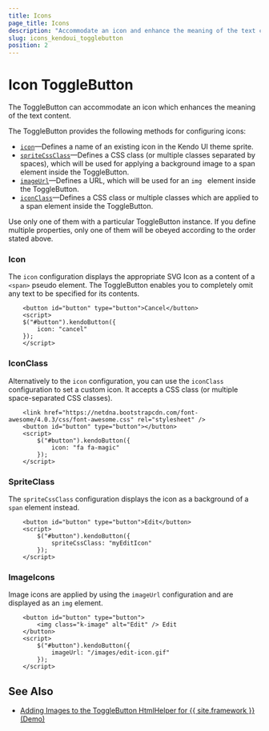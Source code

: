 ```yaml
---
title: Icons
page_title: Icons
description: "Accommodate an icon and enhance the meaning of the text content of the Kendo UI ToggleButton widget for jQuery."
slug: icons_kendoui_togglebutton
position: 2
---
```


# Icon ToggleButton

The ToggleButton can accommodate an icon which enhances the meaning of the text content.

The ToggleButton provides the following methods for configuring icons:

* [`icon`](#icon)&mdash;Defines a name of an existing icon in the Kendo UI theme sprite.
* [`spriteCssClass`](#spriteclass)&mdash;Defines a CSS class (or multiple classes separated by spaces), which will be used for applying a background image to a span element inside the ToggleButton. 
* [`imageUrl`](#imageicons)&mdash;Defines a URL, which will be used for an `img ` element inside the ToggleButton. 
* [`iconClass`](#iconclass)&mdash;Defines a CSS class or multiple classes which are applied to a span element inside the ToggleButton.

Use only one of them with a particular ToggleButton instance. If you define multiple properties, only one of them will be obeyed according to the order stated above.

### Icon

The `icon` configuration displays the appropriate SVG Icon as a content of a `<span>` pseudo element. The ToggleButton enables you to completely omit any text to be specified for its contents.

```dojo
    <button id="button" type="button">Cancel</button>
    <script>
    $("#button").kendoButton({
        icon: "cancel"
    });
    </script>
```

### IconClass

Alternatively to the `icon` configuration, you can use the `iconClass` configuration to set a custom icon. It accepts a CSS class (or multiple space-separated CSS classes).

```dojo
    <link href="https://netdna.bootstrapcdn.com/font-awesome/4.0.3/css/font-awesome.css" rel="stylesheet" />
	<button id="button" type="button"></button>
    <script>
        $("#button").kendoButton({
            icon: "fa fa-magic"
        });
    </script>
```

### SpriteClass

The `spriteCssClass` configuration  displays the icon as a background of a `span` element instead.

```
    <button id="button" type="button">Edit</button>
    <script>
        $("#button").kendoButton({
            spriteCssClass: "myEditIcon"
        });
    </script>
```

### ImageIcons

Image icons are applied by using the `imageUrl` configuration and are displayed as an `img` element.

```
    <button id="button" type="button">
        <img class="k-image" alt="Edit" /> Edit
    </button>
    <script>
        $("#button").kendoButton({
            imageUrl: "/images/edit-icon.gif"
        });
    </script>
```

## See Also

* [Adding Images to the ToggleButton HtmlHelper for {{ site.framework }} (Demo)](https://demos.telerik.com/kendo-ui/togglebutton/images)